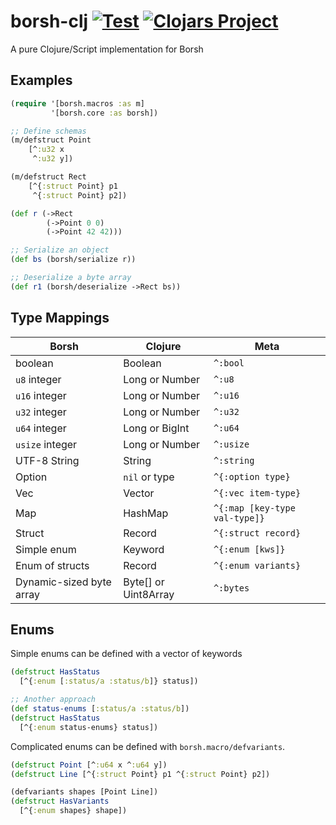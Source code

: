 # borsh-clj [![Test](https://github.com/DogLooksGood/borsh-clj/actions/workflows/test.yml/badge.svg)](https://github.com/DogLooksGood/borsh-clj/actions/workflows/test.yml) [![Clojars Project](https://img.shields.io/clojars/v/io.github.doglooksgood/borsh-clj.svg)](https://clojars.org/io.github.doglooksgood/borsh-clj)
A pure Clojure/Script implementation for Borsh

## Examples

```clojure
(require '[borsh.macros :as m]
         '[borsh.core :as borsh])

;; Define schemas
(m/defstruct Point
    [^:u32 x
     ^:u32 y])

(m/defstruct Rect
    [^{:struct Point} p1
     ^{:struct Point} p2])

(def r (->Rect
        (->Point 0 0)
        (->Point 42 42)))

;; Serialize an object
(def bs (borsh/serialize r))

;; Deserialize a byte array
(def r1 (borsh/deserialize ->Rect bs))

```


## Type Mappings

| Borsh                    | Clojure              | Meta                          |
|--------------------------|----------------------|-------------------------------|
| boolean                  | Boolean              | `^:bool`                      |
| `u8` integer             | Long or Number       | `^:u8`                        |
| `u16` integer            | Long or Number       | `^:u16`                       |
| `u32` integer            | Long or Number       | `^:u32`                       |
| `u64` integer            | Long or BigInt       | `^:u64`                       |
| `usize` integer          | Long or Number       | `^:usize`                     |
| UTF-8 String             | String               | `^:string`                    |
| Option                   | `nil` or type        | `^{:option type}`             |
| Vec                      | Vector               | `^{:vec item-type}`           |
| Map                      | HashMap              | `^{:map [key-type val-type]}` |
| Struct                   | Record               | `^{:struct record}`           |
| Simple enum              | Keyword              | `^{:enum [kws]}`              |
| Enum of structs          | Record               | `^{:enum variants}`           |
| Dynamic-sized byte array | Byte[] or Uint8Array | `^:bytes`                     |

## Enums

Simple enums can be defined with a vector of keywords

```clojure
(defstruct HasStatus
  [^{:enum [:status/a :status/b]} status])

;; Another approach
(def status-enums [:status/a :status/b])
(defstruct HasStatus
  [^{:enum status-enums} status])
```

Complicated enums can be defined with `borsh.macro/defvariants`.

```clojure
(defstruct Point [^:u64 x ^:u64 y])
(defstruct Line [^{:struct Point} p1 ^{:struct Point} p2])

(defvariants shapes [Point Line])
(defstruct HasVariants
  [^{:enum shapes} shape])
```
